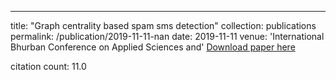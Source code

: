 ---
title: "Graph centrality based spam sms detection"
collection: publications
permalink: /publication/2019-11-11-nan
date: 2019-11-11
venue: 'International Bhurban Conference on Applied Sciences and'
[Download paper here](https://scholar.google.com/citations?view_op=view_citation&hl=en&user=CCckbEUAAAAJ&citation_for_view=CCckbEUAAAAJ:a0OBvERweLwC)

citation count: 11.0